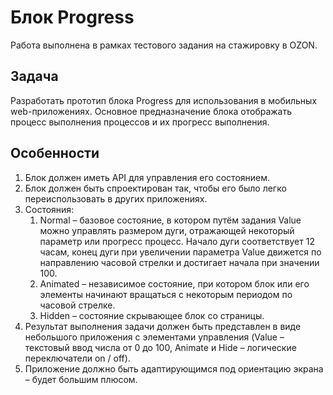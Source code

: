 # Блок Progress

Работа выполнена в рамках тестового задания на стажировку в OZON.

## Задача
Разработать прототип блока Progress для использования в мобильных web-приложениях.
Основное предназначение блока отображать процесс выполнения процессов и их прогресс
выполнения.
## Особенности
1. Блок должен иметь API для управления его состоянием.
2. Блок должен быть спроектирован так, чтобы его было легко переиспользовать в
других приложениях.
3. Состояния:
   1. Normal – базовое состояние, в котором путём задания Value можно управлять
      размером дуги, отражающей некоторый параметр или прогресс процесс. Начало
      дуги соответствует 12 часам, конец дуги при увеличении параметра Value
      движется по направлению часовой стрелки и достигает начала при значении 100. 
   2. Animated – независимое состояние, при котором блок или его элементы
      начинают вращаться с некоторым периодом по часовой стрелке.
   3. Hidden – состояние скрывающее блок со страницы.
4. Результат выполнения задачи должен быть представлен в виде небольшого 
   приложения с элементами управления (Value – текстовый ввод числа от 0 до 
   100, Animate и Hide – логические переключатели on / off).
5. Приложение должно быть адаптирующимся под ориентацию экрана – будет большим
      плюсом.